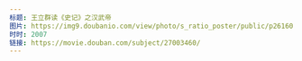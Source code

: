 ```yaml
---
标题: 王立群读《史记》之汉武帝
图片: https://img9.doubanio.com/view/photo/s_ratio_poster/public/p2616018325.jpg
时时: 2007
链接: https://movie.douban.com/subject/27003460/
---
```

